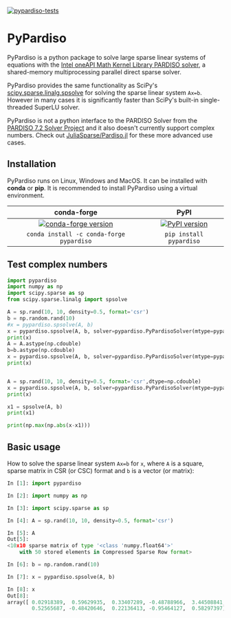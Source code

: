 [![pypardiso-tests](https://github.com/haasad/PyPardisoProject/actions/workflows/tests.yaml/badge.svg?branch=master)](https://github.com/haasad/PyPardisoProject/actions/workflows/tests.yaml)
# PyPardiso

PyPardiso is a python package to solve large sparse linear systems of equations with the [Intel oneAPI Math Kernel Library PARDISO solver](https://www.intel.com/content/www/us/en/develop/documentation/onemkl-developer-reference-fortran/top/sparse-solver-routines/onemkl-pardiso-parallel-direct-sparse-solver-iface.html), a shared-memory multiprocessing parallel direct sparse solver.

PyPardiso provides the same functionality as SciPy's [scipy.sparse.linalg.spsolve](https://docs.scipy.org/doc/scipy/reference/generated/scipy.sparse.linalg.spsolve.html#scipy.sparse.linalg.spsolve) for solving the sparse linear system `Ax=b`. However in many cases it is significantly faster than SciPy's built-in single-threaded SuperLU solver.

PyPardiso is not a python interface to the PARDISO Solver from the [PARDISO 7.2 Solver Project](https://www.pardiso-project.org/) and it also doesn't currently support complex numbers. Check out [JuliaSparse/Pardiso.jl](https://github.com/JuliaSparse/Pardiso.jl/) for these more advanced use cases.

## Installation

PyPardiso runs on Linux, Windows and MacOS. It can be installed with __conda__ or __pip__. It is recommended to install PyPardiso using a virtual environment.

conda-forge | PyPI
:---:|:---:
[![conda-forge version](https://anaconda.org/conda-forge/pypardiso/badges/version.svg)](https://anaconda.org/conda-forge/pypardiso) | [![PyPI version](https://badge.fury.io/py/pypardiso.svg)](https://pypi.org/project/pypardiso/)
`conda install -c conda-forge pypardiso` | `pip install pypardiso`

## Test complex numbers
```python
import pypardiso
import numpy as np
import scipy.sparse as sp
from scipy.sparse.linalg import spsolve

A = sp.rand(10, 10, density=0.5, format='csr')
b = np.random.rand(10)
#x = pypardiso.spsolve(A, b)
x = pypardiso.spsolve(A, b, solver=pypardiso.PyPardisoSolver(mtype=pypardiso.Matrix_type.RNS))
print(x)
A = A.astype(np.cdouble)
b=b.astype(np.cdouble)
x = pypardiso.spsolve(A, b, solver=pypardiso.PyPardisoSolver(mtype=pypardiso.Matrix_type.CNS))
print(x)


A = sp.rand(10, 10, density=0.5, format='csr',dtype=np.cdouble)
x = pypardiso.spsolve(A, b, solver=pypardiso.PyPardisoSolver(mtype=pypardiso.Matrix_type.CNS))
print(x)

x1 = spsolve(A, b)
print(x1)

print(np.max(np.abs(x-x1)))
```

## Basic usage

How to solve the sparse linear system `Ax=b` for `x`, where `A` is a square, sparse matrix in CSR (or CSC) format and `b` is a vector (or matrix):
```python
In [1]: import pypardiso

In [2]: import numpy as np

In [3]: import scipy.sparse as sp

In [4]: A = sp.rand(10, 10, density=0.5, format='csr')

In [5]: A
Out[5]:
<10x10 sparse matrix of type '<class 'numpy.float64'>'
	with 50 stored elements in Compressed Sparse Row format>

In [6]: b = np.random.rand(10)

In [7]: x = pypardiso.spsolve(A, b)

In [8]: x
Out[8]:
array([ 0.02918389,  0.59629935,  0.33407289, -0.48788966,  3.44508841,
        0.52565687, -0.48420646,  0.22136413, -0.95464127,  0.58297397])
```

